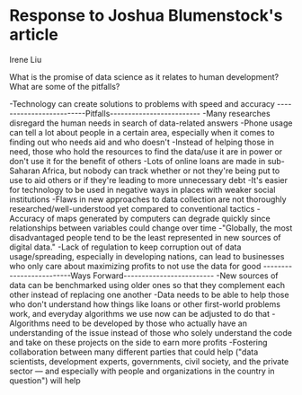 # Response to Joshua Blumenstock's article

Irene Liu

What is the promise of data science as it relates to human development? What are some of the pitfalls?

-Technology can create solutions to problems with speed and accuracy
-------------------------Pitfalls-------------------------
-Many researches disregard the human needs in search of data-related answers
-Phone usage can tell a lot about people in a certain area, especially when it comes to finding out who needs aid and who doesn't
-Instead of helping those in need, those who hold the resources to find the data/use it are in power or don't use it for the benefit of others
-Lots of online loans are made in sub-Saharan Africa, but nobody can track whether or not they're being put to use to aid others or if they're leading to more unnecessary debt
-It's easier for technology to be used in negative ways in places with weaker social institutions
-Flaws in new approaches to data collection are not thoroughly researched/well-understood yet compared to conventional tactics
-Accuracy of maps generated by computers can degrade quickly since relationships between variables could change over time
-"Globally, the most disadvantaged people tend to be the least represented in new sources of digital data."
-Lack of regulation to keep corruption out of data usage/spreading, especially in developing nations, can lead to businesses who only care about maximizing profits to not use the data for good
-------------------------Ways Forward-------------------------
-New sources of data can be benchmarked using older ones so that they complement each other instead of replacing one another
-Data needs to be able to help those who don't understand how things like loans or other first-world problems work, and everyday algorithms we use now can be adjusted to do that
-Algorithms need to be developed by those who actually have an understanding of the issue instead of those who solely understand the code and take on these projects on the side to earn more profits
-Fostering collaboration between many different parties that could help ("data scientists, development experts, governments, civil society, and the private sector — and especially with people and organizations in the country in question") will help
